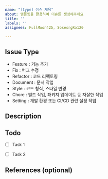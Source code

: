 ```yaml
---
name: "[type] 이슈 제목"
about: 템플릿을 활용하여 이슈를 생성해주세요
title: ''
labels: ''
assignees: FullMoon425, SoseongRo120

---
```


## Issue Type
<!-- 해당 이슈의 유형을 제외하고 모두 지워주세요. -->
 - Feature : 기능 추가
 - Fix : 버그 수정
 - Refactor : 코드 리팩토링
 - Document : 문서 작업
 - Style : 코드 형식, 스타일 변경
 - Chore : 빌드 작업, 패키지 업데이트 등 자잘한 작업
 - Setting : 개발 환경 또는 CI/CD 관련 설정 작업


## Description
<!-- 구현할 기능 또는 수정할 내용에 대해 간단하게 설명해주세요. -->


## Todo
<!-- 필요한 작업 리스트를 작성하세요. -->
- [ ] Task 1
- [ ] Task 2


## References (optional)
<!-- 관련된 문서, 이슈, PR 링크 등을 추가하세요. -->
